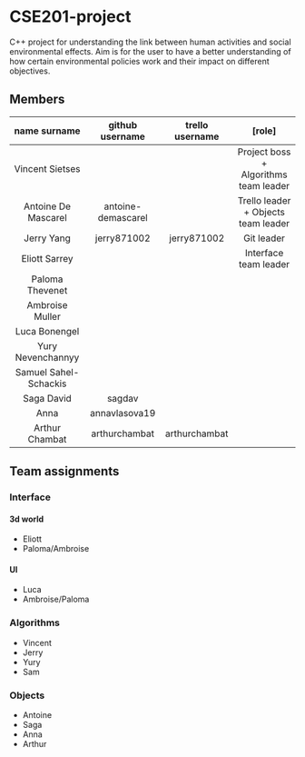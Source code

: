 # CSE201-project

C++ project for understanding the link between human activities and social environmental effects.
Aim is for the user to have a better understanding of how certain environmental policies work and their impact on different objectives. 

## Members
| name surname | github username | trello username | [role] |
|:------------:|:---------------:|:---------------:|:------:|
| Vincent Sietses||| Project boss + Algorithms team leader|
| Antoine De Mascarel| antoine-demascarel|| Trello leader + Objects team leader|
| Jerry Yang| jerry871002| jerry871002| Git leader|
| Eliott Sarrey||| Interface team leader|
| Paloma Thevenet
| Ambroise Muller
| Luca Bonengel
| Yury Nevenchannyy
| Samuel Sahel-Schackis
| Saga David| sagdav|||
| Anna| annavlasova19|||
| Arthur Chambat | arthurchambat| arthurchambat||

## Team assignments
### Interface
#### 3d world
- Eliott
- Paloma/Ambroise
#### UI
- Luca
- Ambroise/Paloma
### Algorithms
- Vincent
- Jerry
- Yury
- Sam
### Objects
- Antoine
- Saga
- Anna
- Arthur
